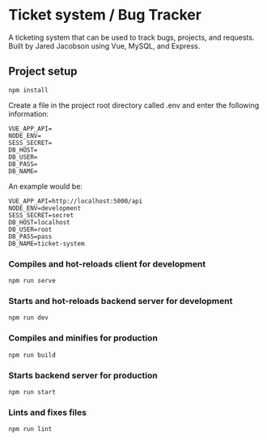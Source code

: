 # Ticket system / Bug Tracker

A ticketing system that can be used to track bugs, projects, and requests. Built by Jared Jacobson using Vue, MySQL, and Express.

## Project setup
```
npm install
```
Create a file in the project root directory called .env and enter the following information:
```
VUE_APP_API=
NODE_ENV=
SESS_SECRET=
DB_HOST=
DB_USER=
DB_PASS=
DB_NAME=
```

An example would be:
```
VUE_APP_API=http://localhost:5000/api
NODE_ENV=development
SESS_SECRET=secret
DB_HOST=localhost
DB_USER=root
DB_PASS=pass
DB_NAME=ticket-system
```

### Compiles and hot-reloads client for development
```
npm run serve
```

### Starts and hot-reloads backend server for development
```
npm run dev
```

### Compiles and minifies for production
```
npm run build
```

### Starts backend server for production
```
npm run start
```

### Lints and fixes files
```
npm run lint
```